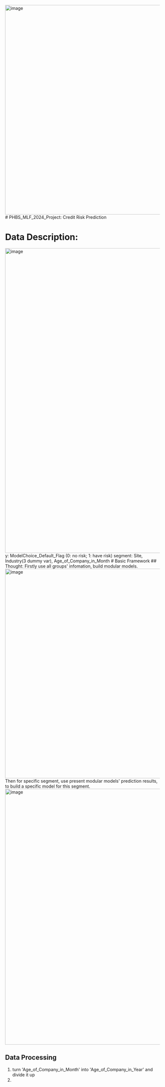 <img width="680" alt="image" src="https://github.com/WatchMtLiu/PHBS_MLF_2024/assets/151809533/e4ec2bfb-fe64-45d2-82e3-c30e6cc0b175"># PHBS_MLF_2024_Project: Credit Risk Prediction
# Data Description:
<img width="989" alt="image" src="https://github.com/WatchMtLiu/PHBS_MLF_2024/assets/151809533/cd215a8c-ad22-4195-8710-84ccb77df8f7">
y: ModelChoice_Default_Flag (0: no risk; 1: have risk)
segment: Site, Industry(3 dummy var), Age_of_Company_in_Month
# Basic Framework
## Thought: 
Firstly use all groups' infomation, build modular models.
<img width="680" alt="image" src="https://github.com/WatchMtLiu/PHBS_MLF_2024/assets/151809533/63ffa85f-6dce-4354-8078-27fb2543c96f">
Then for specific segment, use present modular models' prediction results, to build a specific model for this segment.
<img width="830" alt="image" src="https://github.com/WatchMtLiu/PHBS_MLF_2024/assets/151809533/a06bcc84-d5d7-49fe-8627-a84b70e09b10">

## Data Processing
1. turn 'Age_of_Company_in_Month' into 'Age_of_Company_in_Year' and divide it up
2. 
